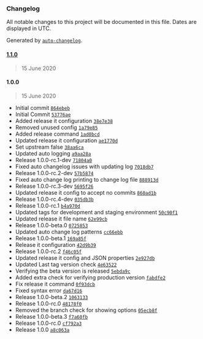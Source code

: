 ### Changelog

All notable changes to this project will be documented in this file. Dates are displayed in UTC.

Generated by [`auto-changelog`](https://github.com/CookPete/auto-changelog).

#### [1.1.0](https://github.com/ravindrapalli33/release-it-testing/compare/v1.0.0...v1.1.0)

> 15 June 2020

#### 1.0.0

> 15 June 2020

- Initial commit [`864ebeb`](https://github.com/ravindrapalli33/release-it-testing/commit/864ebebde423341fc125ea977b3f6132e23a1396)
- Initial Commit [`53776ae`](https://github.com/ravindrapalli33/release-it-testing/commit/53776aef6c616c9a25f8fae146602cbf5958446f)
- Added release it configuration [`38e7e38`](https://github.com/ravindrapalli33/release-it-testing/commit/38e7e38185d9332280bf2281c79500159321b353)
- Removed unused config [`1a79e85`](https://github.com/ravindrapalli33/release-it-testing/commit/1a79e85d11d55edc1262b0c9e9fb2dce1ff2157f)
- Added release command [`1ad0bcd`](https://github.com/ravindrapalli33/release-it-testing/commit/1ad0bcd262c714a06394456b0c45c133ebd41f65)
- Updated release it configuration [`ae1770d`](https://github.com/ravindrapalli33/release-it-testing/commit/ae1770d45ff4f2c655fc29eaacefe95882ecd862)
- Set upstream false [`38aa6ca`](https://github.com/ravindrapalli33/release-it-testing/commit/38aa6ca5de6a8c8d8f7d36bdffddfedcc0b5447e)
- Updated auto logging [`a9aa28a`](https://github.com/ravindrapalli33/release-it-testing/commit/a9aa28ad3f2d5faaf5aaf832c18de4b149251532)
- Release 1.0.0-rc.1-dev [`71804a0`](https://github.com/ravindrapalli33/release-it-testing/commit/71804a025aac8f6e679b86cedfc462b5b26f419f)
- Fixed auto changelog issues with updating log [`7018db7`](https://github.com/ravindrapalli33/release-it-testing/commit/7018db75b8e4825a92e2a4bd5c721acfa962b7aa)
- Release 1.0.0-rc.2-dev [`57b5874`](https://github.com/ravindrapalli33/release-it-testing/commit/57b5874f16077b0aa1a6d47f5eb8fea41fd89a10)
- Fixed auto change log printing to change log file [`888913d`](https://github.com/ravindrapalli33/release-it-testing/commit/888913d433a1b01ffa8a988cd3cdab2b6fd0f14a)
- Release 1.0.0-rc.3-dev [`5695f26`](https://github.com/ravindrapalli33/release-it-testing/commit/5695f26b52b77f5d9a3e095d98f0d6d7bfa1117a)
- Updated release it config to accept no commits [`860ad1b`](https://github.com/ravindrapalli33/release-it-testing/commit/860ad1bbd3f86a4baa297c675e0f1f59ee2144bf)
- Release 1.0.0-rc.4-dev [`035db3b`](https://github.com/ravindrapalli33/release-it-testing/commit/035db3b44fa8bc8b40da5ba066735f8078f87b4b)
- Release 1.0.0-rc.1 [`b4a970d`](https://github.com/ravindrapalli33/release-it-testing/commit/b4a970dada34ecd7c930bb4a9a6a34c4a61fb698)
- Updated tags for development and staging environment [`50c90f1`](https://github.com/ravindrapalli33/release-it-testing/commit/50c90f15dbb2f214e04e5b15aefb2fab9d814eaa)
- Updated release it file name [`62e99cb`](https://github.com/ravindrapalli33/release-it-testing/commit/62e99cbb65974f2beb49d57171c1ed08f3064f74)
- Release 1.0.0-beta.0 [`0725853`](https://github.com/ravindrapalli33/release-it-testing/commit/072585346373cff49147731567222ab2ee41fcab)
- Updated auto change log patterns [`cc66ebb`](https://github.com/ravindrapalli33/release-it-testing/commit/cc66ebb90aa903a88d5b431bf58fb341cc088200)
- Release 1.0.0-beta.1 [`169a85f`](https://github.com/ravindrapalli33/release-it-testing/commit/169a85f62ab4791143fc1c09ce50a9a464747d7a)
- Release it configuration [`42d9b39`](https://github.com/ravindrapalli33/release-it-testing/commit/42d9b3972af719dd022c7ee7df48e361581b44cf)
- Release 1.0.0-rc.2 [`f46c05f`](https://github.com/ravindrapalli33/release-it-testing/commit/f46c05f3f6ed9cd32a644174e97126a272372a6a)
- Updated release it config and JSON properties [`2e927db`](https://github.com/ravindrapalli33/release-it-testing/commit/2e927db532e6aa8b67860f7d462e1d24e7a3cf90)
- Updated Last tag version check [`4e63522`](https://github.com/ravindrapalli33/release-it-testing/commit/4e6352201642ab1b9f2cf26a8593bcb6b52a38da)
- Verifying the beta version is released [`5ebda9c`](https://github.com/ravindrapalli33/release-it-testing/commit/5ebda9c39756c6a21db36d3d4f2c31edcfef470d)
- Added extra check for verifying production version [`fabdfe2`](https://github.com/ravindrapalli33/release-it-testing/commit/fabdfe28168b24806bf9fd6b2ef56bb2cd7b08ba)
- Fix release it command [`0f93dcb`](https://github.com/ravindrapalli33/release-it-testing/commit/0f93dcbe779fd28a6984ff3321e452857cc1d21f)
- Fixed syntax error [`da67d16`](https://github.com/ravindrapalli33/release-it-testing/commit/da67d16b1063fc4abe86c643f07d9db1bcd6d685)
- Release 1.0.0-beta.2 [`1063133`](https://github.com/ravindrapalli33/release-it-testing/commit/1063133f3898a1e4576446fdeac8249f07b44213)
- Release 1.0.0-rc.0 [`48178f0`](https://github.com/ravindrapalli33/release-it-testing/commit/48178f081b9d184efb6231b9d38c40ee36df33fe)
- Removed the branch check for showing options [`05ecb8f`](https://github.com/ravindrapalli33/release-it-testing/commit/05ecb8f6b630cd3dfe556819720f5bad75321418)
- Release 1.0.0-beta.3 [`f7a60fb`](https://github.com/ravindrapalli33/release-it-testing/commit/f7a60fb711daf4a4d9f5ae4b11a4c7a3e8942a4e)
- Release 1.0.0-rc.0 [`cf792a3`](https://github.com/ravindrapalli33/release-it-testing/commit/cf792a320e7522c5cf037b2563f4af908eaaa4e5)
- Release 1.0.0 [`a8c063a`](https://github.com/ravindrapalli33/release-it-testing/commit/a8c063aa8c7c7b317de3942daa2dbc4f79145d2b)
